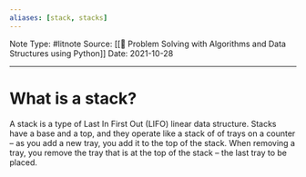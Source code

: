```yaml
---
aliases: [stack, stacks]
---
```

Note Type: #litnote
Source: [[📖 Problem Solving with Algorithms and Data Structures using Python]]
Date: 2021-10-28

---
# What is a stack?
A stack is a type of Last In First Out (LIFO) linear data structure. Stacks have a base and a top, and they operate like a stack of of trays on a counter – as you add a new tray, you add it to the top of the stack. When removing a tray, you remove the tray that is at the top of the stack – the last tray to be placed.